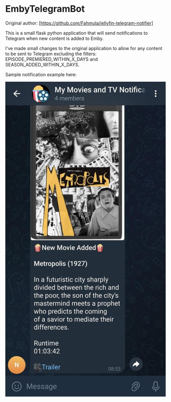 # EmbyTelegramBot

Original author: [https://github.com/Fahmula/jellyfin-telegram-notifier]

This is a small flask python application that will send notifications to Telegram when new content is added to Emby.  

I've made small changes to the original application to allow for any content to be sent to Telegram excluding the filters:
EPISODE_PREMIERED_WITHIN_X_DAYS and SEASON_ADDED_WITHIN_X_DAYS.

Sample notification example here:

![Screenshot](https://github.com/fandangos/EmbyTelegramBot/blob/main/img/telegram_notification_resize.jpg?raw=true)
